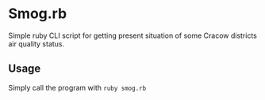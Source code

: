 # Smog.rb
Simple ruby CLI script for getting present situation of some Cracow districts air quality status.

## Usage
Simply call the program with `ruby smog.rb`

